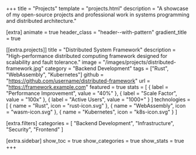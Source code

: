 +++
title = "Projects"
template = "projects.html"
description = "A showcase of my open-source projects and professional work in systems programming and distributed architecture."

[extra]
animate = true
header_class = "header--with-pattern"
gradient_title = true

[[extra.projects]]
title = "Distributed System Framework"
description = "High-performance distributed computing framework designed for scalability and fault tolerance."
image = "/images/projects/distributed-framework.jpg"
category = "Backend Development"
tags = ["Rust", "WebAssembly", "Kubernetes"]
github = "https://github.com/username/distributed-framework"
url = "https://framework.example.com"
featured = true
stats = [
    { label = "Performance Improvement", value = "40%" },
    { label = "Scale Factor", value = "100x" },
    { label = "Active Users", value = "1000+" }
]
technologies = [
    { name = "Rust", icon = "rust-icon.svg" },
    { name = "WebAssembly", icon = "wasm-icon.svg" },
    { name = "Kubernetes", icon = "k8s-icon.svg" }
]

[extra.filters]
categories = [
    "Backend Development",
    "Infrastructure",
    "Security",
    "Frontend"
]

[extra.sidebar]
show_toc = true
show_categories = true
show_stats = true
+++
